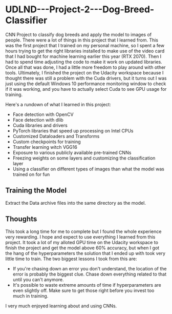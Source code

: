 # UDLND---Project-2---Dog-Breed-Classifier

CNN Project to classify dog breeds and apply the model to images of people.  There were a lot of things in this project that I learned from.  This was the first project that I trained on my personal machine, so I spent a few hours trying to get the right libraries installed to make use of the video card that I had bought for machine learning earlier this year (RTX 2070).  Then I had to spend time adjusting the code to make it work on updated libraries.  Once all that was done, I had a little more freedom to play around with other tools.  Ultimately, I finished the project on the Udacity workspace because I thought there was still a problem with the Cuda drivers, but it turns out I was just using the default Windows 10 performance monitoring window to check if it was working, and you have to actually select Cuda to see GPU usage for training.

Here's a rundown of what I learned in this project:
* Face detection with OpenCV
* Face detection with dlib
* Cuda libraries and drivers
* PyTorch libraries that speed up processing on Intel CPUs
* Customized Dataloaders and Transforms
* Custom checkpoints for training
* Transfer learning witch VGG16
* Exposure to various publicly available pre-trained CNNs
* Freezing weights on some layers and customizing the classification layer
* Using a classifier on different types of images than what the model was trained on for fun

## Training the Model

Extract the Data archive files into the same directory as the model.

## Thoughts

This took a long time for me to complete but I found the whole experience very rewarding.  I hope and expect to use everything I learned from this project.  It took a lot of my alloted GPU time on the Udacity workspace to finish the project and get the model above 60% accuracy, but when I got the hang of the hyperparameters the solution that I ended up with took very little time to train.  The two biggest lessons I took from this are:

* If you're chasing down an error you don't understand, the location of the error is probably the biggest clue.  Chase down everything related to that until you can't anymore.
* It's possible to waste extreme amounts of time if hyperparameters are even slightly off.  Make sure to get those right before you invest too much in training.

I very much enjoyed learning about and using CNNs.
